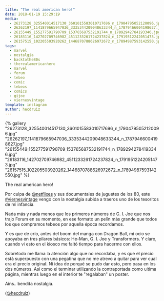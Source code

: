 ```yaml
---
title: "The real american hero!"
date: 2018-01-19 15:29:19
media: 
  - 26273128_325540014517130_3601015583010717696_n_17904795052120096.jpg
  - 26262197_1141879665947036_3335344209048633344_n_17879466004198627.jpg
  - 26155449_155277591790709_153765687532191744_n_17892942784193346.jpg
  - 26183116_142702709746982_4511233261724237824_n_17919512242051473.jpg
  - 26157515_102205503920262_1446870788626972672_n_17894987593142550.jpg
tags: 
  - marvel
  - nostalgia
  - backtothe80s
  - therealamericanhero
  - marvel
  - forum
  - tebeo
  - comic
  - tebeos
  - comics
  - gijoe
  - viernesvintage
template: instagram
author: hecdruiz
---
```


{% gallery "26273128_325540014517130_3601015583010717696_n_17904795052120096.jpg" "26262197_1141879665947036_3335344209048633344_n_17879466004198627.jpg" "26155449_155277591790709_153765687532191744_n_17892942784193346.jpg" "26183116_142702709746982_4511233261724237824_n_17919512242051473.jpg" "26157515_102205503920262_1446870788626972672_n_17894987593142550.jpg" %}

The real american hero!

Por culpa de [@netflixes](https://instagram.com/netflixes) y sus documentales de juguetes de los 80,  este [#viernesvintage](/etiquetas/viernesvintage) vengo con la nostalgia subida a traeros uno de los tesoritos de mi infancia.

Nada más y nada menos que los primeros números de G. I. Joe que nos trajo Forum en su momento, en ese formato un pelín más grande que todos los que compramos tebeos por aquella época recordamos.

Y es que de crío, antes del boom del manga con Dragon Ball, mi ocio se apoyaba en tres pilares básicos: He-Man, G. I. Joe y Transformers. Y claro, cuando vi esto en el kiosco me faltó tiempo para hacerme con ellos.

Sobretodo me llama la atención algo que no recordaba, y es que el precio está superpuesto con una pegatina que no me atrevo a quitar para ver cual era el precio original. Ni idea de porqué se pudo dar esto, pero pasa en los dos números. Así como el terminar utilizando la contraportada como ultima página, mientras luego en el interior te "regalaban" un poster.

Ains.. bendita nostalgia.

([@hecdruiz](https://instagram.com/hecdruiz))
